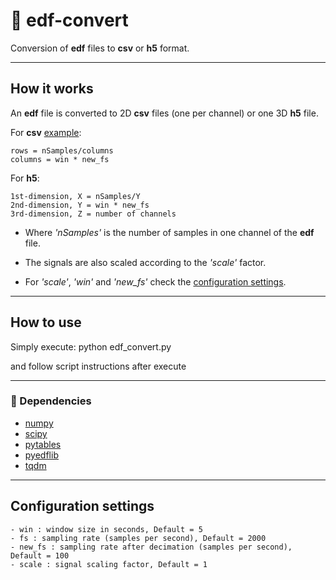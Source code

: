 # :page_facing_up: edf-convert
Conversion of **edf** files to **csv** or **h5** format.

---
## How it works
An **edf** file is converted to 2D **csv** files (one per channel) or one 3D **h5** file.

For **csv** [example](imgs/data-format.png):
    
    rows = nSamples/columns
    columns = win * new_fs
        
For **h5**:

    1st-dimension, X = nSamples/Y
    2nd-dimension, Y = win * new_fs
    3rd-dimension, Z = number of channels
    
- Where *'nSamples'* is the number of samples in one channel of the **edf** file.

- The signals are also scaled according to the *'scale'* factor.

- For *'scale'*, *'win'* and *'new_fs'* check the [configuration settings](#configuration-settings).
        
---
## How to use
Simply execute:
    python edf_convert.py
    
and follow script instructions after execute 

---
### :snake: Dependencies

- [numpy](https://numpy.org/)
- [scipy](https://www.scipy.org/)
- [pytables](https://www.pytables.org/)
- [pyedflib](https://pyedflib.readthedocs.io/en/latest/)
- [tqdm](https://github.com/tqdm/tqdm)

---
## Configuration settings

    - win : window size in seconds, Default = 5
    - fs : sampling rate (samples per second), Default = 2000
    - new_fs : sampling rate after decimation (samples per second), Default = 100
    - scale : signal scaling factor, Default = 1


